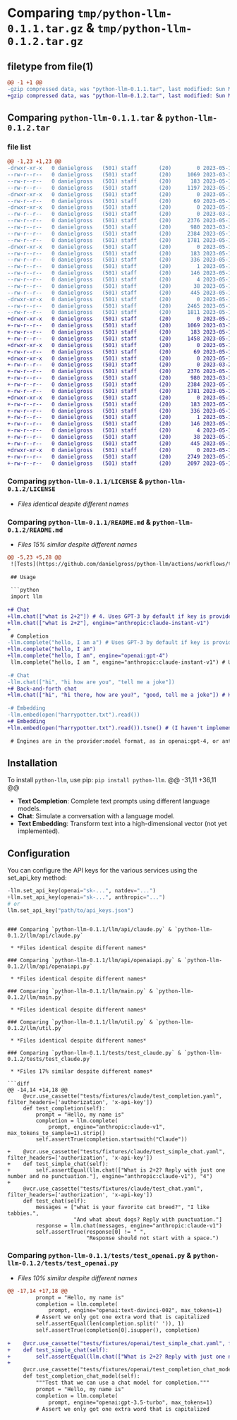 # Comparing `tmp/python-llm-0.1.1.tar.gz` & `tmp/python-llm-0.1.2.tar.gz`

## filetype from file(1)

```diff
@@ -1 +1 @@
-gzip compressed data, was "python-llm-0.1.1.tar", last modified: Sun May 14 15:46:59 2023, max compression
+gzip compressed data, was "python-llm-0.1.2.tar", last modified: Sun May 14 23:00:11 2023, max compression
```

## Comparing `python-llm-0.1.1.tar` & `python-llm-0.1.2.tar`

### file list

```diff
@@ -1,23 +1,23 @@
-drwxr-xr-x   0 danielgross   (501) staff       (20)        0 2023-05-14 15:46:59.031965 python-llm-0.1.1/
--rw-r--r--   0 danielgross   (501) staff       (20)     1069 2023-03-30 14:06:17.000000 python-llm-0.1.1/LICENSE
--rw-r--r--   0 danielgross   (501) staff       (20)      183 2023-05-14 15:46:59.031861 python-llm-0.1.1/PKG-INFO
--rw-r--r--   0 danielgross   (501) staff       (20)     1197 2023-05-14 15:44:12.000000 python-llm-0.1.1/README.md
-drwxr-xr-x   0 danielgross   (501) staff       (20)        0 2023-05-14 15:46:59.030581 python-llm-0.1.1/llm/
--rw-r--r--   0 danielgross   (501) staff       (20)       69 2023-05-13 13:51:59.000000 python-llm-0.1.1/llm/__init__.py
-drwxr-xr-x   0 danielgross   (501) staff       (20)        0 2023-05-14 15:46:59.030874 python-llm-0.1.1/llm/api/
--rw-r--r--   0 danielgross   (501) staff       (20)        0 2023-03-29 19:17:50.000000 python-llm-0.1.1/llm/api/__init__.py
--rw-r--r--   0 danielgross   (501) staff       (20)     2376 2023-05-14 14:49:00.000000 python-llm-0.1.1/llm/api/claude.py
--rw-r--r--   0 danielgross   (501) staff       (20)      980 2023-03-30 14:01:26.000000 python-llm-0.1.1/llm/api/openaiapi.py
--rw-r--r--   0 danielgross   (501) staff       (20)     2384 2023-05-14 14:49:01.000000 python-llm-0.1.1/llm/main.py
--rw-r--r--   0 danielgross   (501) staff       (20)     1781 2023-05-13 13:24:32.000000 python-llm-0.1.1/llm/util.py
-drwxr-xr-x   0 danielgross   (501) staff       (20)        0 2023-05-14 15:46:59.031414 python-llm-0.1.1/python_llm.egg-info/
--rw-r--r--   0 danielgross   (501) staff       (20)      183 2023-05-14 15:46:59.000000 python-llm-0.1.1/python_llm.egg-info/PKG-INFO
--rw-r--r--   0 danielgross   (501) staff       (20)      336 2023-05-14 15:46:59.000000 python-llm-0.1.1/python_llm.egg-info/SOURCES.txt
--rw-r--r--   0 danielgross   (501) staff       (20)        1 2023-05-14 15:46:59.000000 python-llm-0.1.1/python_llm.egg-info/dependency_links.txt
--rw-r--r--   0 danielgross   (501) staff       (20)      146 2023-05-14 15:46:59.000000 python-llm-0.1.1/python_llm.egg-info/requires.txt
--rw-r--r--   0 danielgross   (501) staff       (20)        4 2023-05-14 15:46:59.000000 python-llm-0.1.1/python_llm.egg-info/top_level.txt
--rw-r--r--   0 danielgross   (501) staff       (20)       38 2023-05-14 15:46:59.032000 python-llm-0.1.1/setup.cfg
--rw-r--r--   0 danielgross   (501) staff       (20)      445 2023-05-14 15:46:30.000000 python-llm-0.1.1/setup.py
-drwxr-xr-x   0 danielgross   (501) staff       (20)        0 2023-05-14 15:46:59.031692 python-llm-0.1.1/tests/
--rw-r--r--   0 danielgross   (501) staff       (20)     2465 2023-05-14 15:05:09.000000 python-llm-0.1.1/tests/test_claude.py
--rw-r--r--   0 danielgross   (501) staff       (20)     1811 2023-05-14 15:01:48.000000 python-llm-0.1.1/tests/test_openai.py
+drwxr-xr-x   0 danielgross   (501) staff       (20)        0 2023-05-14 23:00:11.154703 python-llm-0.1.2/
+-rw-r--r--   0 danielgross   (501) staff       (20)     1069 2023-03-30 14:06:17.000000 python-llm-0.1.2/LICENSE
+-rw-r--r--   0 danielgross   (501) staff       (20)      183 2023-05-14 23:00:11.154592 python-llm-0.1.2/PKG-INFO
+-rw-r--r--   0 danielgross   (501) staff       (20)     1458 2023-05-14 22:59:17.000000 python-llm-0.1.2/README.md
+drwxr-xr-x   0 danielgross   (501) staff       (20)        0 2023-05-14 23:00:11.153206 python-llm-0.1.2/llm/
+-rw-r--r--   0 danielgross   (501) staff       (20)       69 2023-05-13 13:51:59.000000 python-llm-0.1.2/llm/__init__.py
+drwxr-xr-x   0 danielgross   (501) staff       (20)        0 2023-05-14 23:00:11.153646 python-llm-0.1.2/llm/api/
+-rw-r--r--   0 danielgross   (501) staff       (20)        0 2023-03-29 19:17:50.000000 python-llm-0.1.2/llm/api/__init__.py
+-rw-r--r--   0 danielgross   (501) staff       (20)     2376 2023-05-14 14:49:00.000000 python-llm-0.1.2/llm/api/claude.py
+-rw-r--r--   0 danielgross   (501) staff       (20)      980 2023-03-30 14:01:26.000000 python-llm-0.1.2/llm/api/openaiapi.py
+-rw-r--r--   0 danielgross   (501) staff       (20)     2384 2023-05-14 14:49:01.000000 python-llm-0.1.2/llm/main.py
+-rw-r--r--   0 danielgross   (501) staff       (20)     1781 2023-05-13 13:24:32.000000 python-llm-0.1.2/llm/util.py
+drwxr-xr-x   0 danielgross   (501) staff       (20)        0 2023-05-14 23:00:11.154230 python-llm-0.1.2/python_llm.egg-info/
+-rw-r--r--   0 danielgross   (501) staff       (20)      183 2023-05-14 23:00:11.000000 python-llm-0.1.2/python_llm.egg-info/PKG-INFO
+-rw-r--r--   0 danielgross   (501) staff       (20)      336 2023-05-14 23:00:11.000000 python-llm-0.1.2/python_llm.egg-info/SOURCES.txt
+-rw-r--r--   0 danielgross   (501) staff       (20)        1 2023-05-14 23:00:11.000000 python-llm-0.1.2/python_llm.egg-info/dependency_links.txt
+-rw-r--r--   0 danielgross   (501) staff       (20)      146 2023-05-14 23:00:11.000000 python-llm-0.1.2/python_llm.egg-info/requires.txt
+-rw-r--r--   0 danielgross   (501) staff       (20)        4 2023-05-14 23:00:11.000000 python-llm-0.1.2/python_llm.egg-info/top_level.txt
+-rw-r--r--   0 danielgross   (501) staff       (20)       38 2023-05-14 23:00:11.154735 python-llm-0.1.2/setup.cfg
+-rw-r--r--   0 danielgross   (501) staff       (20)      445 2023-05-14 22:59:34.000000 python-llm-0.1.2/setup.py
+drwxr-xr-x   0 danielgross   (501) staff       (20)        0 2023-05-14 23:00:11.154469 python-llm-0.1.2/tests/
+-rw-r--r--   0 danielgross   (501) staff       (20)     2749 2023-05-14 22:54:04.000000 python-llm-0.1.2/tests/test_claude.py
+-rw-r--r--   0 danielgross   (501) staff       (20)     2097 2023-05-14 22:53:48.000000 python-llm-0.1.2/tests/test_openai.py
```

### Comparing `python-llm-0.1.1/LICENSE` & `python-llm-0.1.2/LICENSE`

 * *Files identical despite different names*

### Comparing `python-llm-0.1.1/README.md` & `python-llm-0.1.2/README.md`

 * *Files 15% similar despite different names*

```diff
@@ -5,23 +5,28 @@
 ![Tests](https://github.com/danielgross/python-llm/actions/workflows/tests.yml/badge.svg)
 
 ## Usage
 
 ```python
 import llm
 
+# Chat
+llm.chat(["what is 2+2"]) # 4. Uses GPT-3 by default if key is provided.
+llm.chat(["what is 2+2"], engine="anthropic:claude-instant-v1") 
+
 # Completion
-llm.complete("hello, I am a") # Uses GPT-3 by default if key is provided.
+llm.complete("hello, I am") 
+llm.complete("hello, I am", engine="openai:gpt-4")
 llm.complete("hello, I am ", engine="anthropic:claude-instant-v1") # Uses Anthropic's model.
 
-# Chat
-llm.chat(["hi", "hi how are you", "tell me a joke"])
+# Back-and-forth chat
+llm.chat(["hi", "hi there, how are you?", "good, tell me a joke"]) # Human/assistant/human exchanges.
 
-# Embedding 
-llm.embed(open("harrypotter.txt").read())
+# Embedding
+llm.embed(open("harrypotter.txt").read()).tsne() # (I haven't implemented this yet.)
 
 # Engines are in the provider:model format, as in openai:gpt-4, or anthropic:claude-instant-v1.
 ```
 
 ## Installation
 
 To install `python-llm`, use pip: ```pip install python-llm```.
@@ -31,11 +36,11 @@
 - **Text Completion**: Complete text prompts using different language models.
 - **Chat**: Simulate a conversation with a language model.
 - **Text Embedding**: Transform text into a high-dimensional vector (not yet implemented).
 
 ## Configuration
 You can configure the API keys for the various services using the set_api_key method:
 ```python
-llm.set_api_key(openai="sk-...", natdev="...")
+llm.set_api_key(openai="sk-...", anthropic="...")
 # or
 llm.set_api_key("path/to/api_keys.json")
 ```
```

### Comparing `python-llm-0.1.1/llm/api/claude.py` & `python-llm-0.1.2/llm/api/claude.py`

 * *Files identical despite different names*

### Comparing `python-llm-0.1.1/llm/api/openaiapi.py` & `python-llm-0.1.2/llm/api/openaiapi.py`

 * *Files identical despite different names*

### Comparing `python-llm-0.1.1/llm/main.py` & `python-llm-0.1.2/llm/main.py`

 * *Files identical despite different names*

### Comparing `python-llm-0.1.1/llm/util.py` & `python-llm-0.1.2/llm/util.py`

 * *Files identical despite different names*

### Comparing `python-llm-0.1.1/tests/test_claude.py` & `python-llm-0.1.2/tests/test_claude.py`

 * *Files 17% similar despite different names*

```diff
@@ -14,14 +14,18 @@
     @vcr.use_cassette("tests/fixtures/claude/test_completion.yaml", filter_headers=['authorization', 'x-api-key'])
     def test_completion(self):
         prompt = "Hello, my name is"
         completion = llm.complete(
             prompt, engine="anthropic:claude-v1", max_tokens_to_sample=1).strip()
         self.assertTrue(completion.startswith("Claude"))
 
+    @vcr.use_cassette("tests/fixtures/claude/test_simple_chat.yaml", filter_headers=['authorization', 'x-api-key'])
+    def test_simple_chat(self):
+        self.assertEqual(llm.chat(["What is 2+2? Reply with just one number and no punctuation."], engine="anthropic:claude-v1"), "4")
+
     @vcr.use_cassette("tests/fixtures/claude/test_chat.yaml", filter_headers=['authorization', 'x-api-key'])
     def test_chat(self):
         messages = ["what is your favorite cat breed?", "I like tabbies.",
                     "And what about dogs? Reply with punctuation."]
         response = llm.chat(messages, engine="anthropic:claude-v1")
         self.assertTrue(response[0] != " ",
                         "Response should not start with a space.")
```

### Comparing `python-llm-0.1.1/tests/test_openai.py` & `python-llm-0.1.2/tests/test_openai.py`

 * *Files 10% similar despite different names*

```diff
@@ -17,14 +17,18 @@
         prompt = "Hello, my name is"
         completion = llm.complete(
             prompt, engine="openai:text-davinci-002", max_tokens=1)
         # Assert we only got one extra word that is capitalized
         self.assertEqual(len(completion.split(' ')), 1)
         self.assertTrue(completion[0].isupper(), completion)
 
+    @vcr.use_cassette("tests/fixtures/openai/test_simple_chat.yaml", filter_headers=['authorization', 'x-api-key'])
+    def test_simple_chat(self):
+        self.assertEqual(llm.chat(["What is 2+2? Reply with just one number and no punctuaction."], engine="openai:gpt-3.5-turbo"), "4")
+
     @vcr.use_cassette("tests/fixtures/openai/test_completion_chat_model.yaml", filter_headers=['authorization'])
     def test_completion_chat_model(self):
         """Test that we can use a chat model for completion."""
         prompt = "Hello, my name is"
         completion = llm.complete(
             prompt, engine="openai:gpt-3.5-turbo", max_tokens=1)
         # Assert we only got one extra word that is capitalized
```

